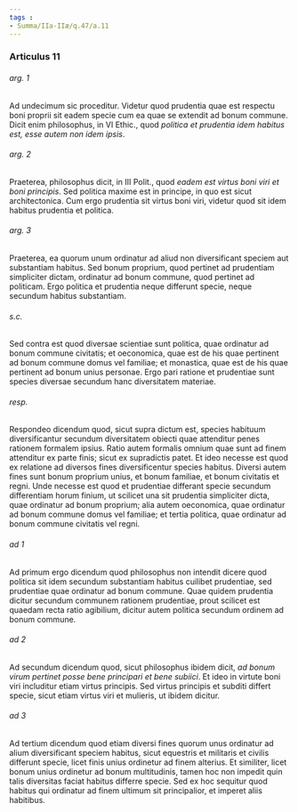 ```yaml
---
tags : 
- Summa/IIa-IIæ/q.47/a.11
---
```


### Articulus 11

###### arg. 1
Ad undecimum sic proceditur. Videtur quod prudentia quae est respectu boni proprii sit eadem specie cum ea quae se extendit ad bonum commune. Dicit enim philosophus, in VI Ethic., quod *politica et prudentia idem habitus est, esse autem non idem ipsis*.

###### arg. 2
Praeterea, philosophus dicit, in III Polit., quod *eadem est virtus boni viri et boni principis*. Sed politica maxime est in principe, in quo est sicut architectonica. Cum ergo prudentia sit virtus boni viri, videtur quod sit idem habitus prudentia et politica.

###### arg. 3
Praeterea, ea quorum unum ordinatur ad aliud non diversificant speciem aut substantiam habitus. Sed bonum proprium, quod pertinet ad prudentiam simpliciter dictam, ordinatur ad bonum commune, quod pertinet ad politicam. Ergo politica et prudentia neque differunt specie, neque secundum habitus substantiam.

###### s.c.
Sed contra est quod diversae scientiae sunt politica, quae ordinatur ad bonum commune civitatis; et oeconomica, quae est de his quae pertinent ad bonum commune domus vel familiae; et monastica, quae est de his quae pertinent ad bonum unius personae. Ergo pari ratione et prudentiae sunt species diversae secundum hanc diversitatem materiae.

###### resp.
Respondeo dicendum quod, sicut supra dictum est, species habituum diversificantur secundum diversitatem obiecti quae attenditur penes rationem formalem ipsius. Ratio autem formalis omnium quae sunt ad finem attenditur ex parte finis; sicut ex supradictis patet. Et ideo necesse est quod ex relatione ad diversos fines diversificentur species habitus. Diversi autem fines sunt bonum proprium unius, et bonum familiae, et bonum civitatis et regni. Unde necesse est quod et prudentiae differant specie secundum differentiam horum finium, ut scilicet una sit prudentia simpliciter dicta, quae ordinatur ad bonum proprium; alia autem oeconomica, quae ordinatur ad bonum commune domus vel familiae; et tertia politica, quae ordinatur ad bonum commune civitatis vel regni.

###### ad 1
Ad primum ergo dicendum quod philosophus non intendit dicere quod politica sit idem secundum substantiam habitus cuilibet prudentiae, sed prudentiae quae ordinatur ad bonum commune. Quae quidem prudentia dicitur secundum communem rationem prudentiae, prout scilicet est quaedam recta ratio agibilium, dicitur autem politica secundum ordinem ad bonum commune.

###### ad 2
Ad secundum dicendum quod, sicut philosophus ibidem dicit, *ad bonum virum pertinet posse bene principari et bene subiici*. Et ideo in virtute boni viri includitur etiam virtus principis. Sed virtus principis et subditi differt specie, sicut etiam virtus viri et mulieris, ut ibidem dicitur.

###### ad 3
Ad tertium dicendum quod etiam diversi fines quorum unus ordinatur ad alium diversificant speciem habitus, sicut equestris et militaris et civilis differunt specie, licet finis unius ordinetur ad finem alterius. Et similiter, licet bonum unius ordinetur ad bonum multitudinis, tamen hoc non impedit quin talis diversitas faciat habitus differre specie. Sed ex hoc sequitur quod habitus qui ordinatur ad finem ultimum sit principalior, et imperet aliis habitibus.

